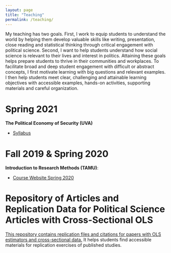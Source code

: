 ```yaml
---
layout: page
title: "Teaching"
permalink: /teaching/ 
---
```


My teaching has two goals.
First, I work to equip students to understand the world by helping them develop valuable skills like writing, presentation, close reading and statistical thinking through critical engagement with political science. 
Second, I want to help students understand how social science is relevant to their lives and interest in politics.
Attaining these goals helps prepare students to thrive in their communities and workplaces. 
To facilitate broad and deep student engagement with difficult or abstract concepts, I first motivate learning with big questions and relevant examples.
I then help students meet clear, challenging and attainable learning objectives with accessible examples, hands-on activities, supporting materials and careful organization. 


# Spring 2021
**The Political Economy of Security (UVA)**
- [Syllabus](plir-3500-20309-syllabus.pdf)


# Fall 2019 & Spring 2020 
**Introduction to Research Methods (TAMU)**:
- [Course Website Spring 2020](https://joshuaalley.github.io/pols-209/)


# Repository of Articles and Replication Data for Political Science Articles with Cross-Sectional OLS

[This repository contains replication files and citations for papers with OLS estimators and cross-sectional data.](https://github.com/joshuaalley/cross-sectional-ols) It helps students find accessible materials for replication exercises of published studies.  


